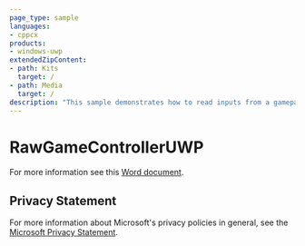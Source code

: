 ```yaml
---
page_type: sample
languages:
- cppcx
products:
- windows-uwp
extendedZipContent:
- path: Kits
  target: /
- path: Media
  target: /
description: "This sample demonstrates how to read inputs from a gamepad using RawGameController in a Universal Windows Platform (UWP) app."
---
```


# RawGameControllerUWP

For more information see this [Word document](https://github.com/microsoft/Xbox-ATG-Samples/blob/master/UWPSamples/System/RawGameControllerUWP/Readme.docx).

## Privacy Statement

For more information about Microsoft's privacy policies in general, see the [Microsoft Privacy Statement](https://privacy.microsoft.com/en-us/privacystatement/).
